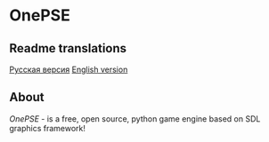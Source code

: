 # OnePSE
## Readme translations
[Русская версия](README-ru.md) [English version](README.md)
## About
*OnePSE* - is a free, open source, python game engine based on SDL graphics framework!
